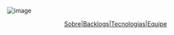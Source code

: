 ![image](https://github.com/user-attachments/assets/d9a25d17-19a0-4602-b994-f01bf42ec651)

<p align="center">
  <a href="https://exemplo.com">  Sobre|Backlogs|Tecnologias|Equipe 
</a>
</p>

           
